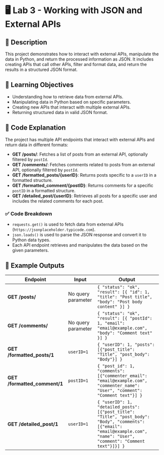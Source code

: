# 🖥️ Lab 3 - Working with JSON and External APIs

## 📌 Description
This project demonstrates how to interact with external APIs, manipulate the data in Python, and return the processed information as JSON. It includes creating APIs that call other APIs, filter and format data, and return the results in a structured JSON format.

## 📖 Learning Objectives
- Understanding how to retrieve data from external APIs.
- Manipulating data in Python based on specific parameters.
- Creating new APIs that interact with multiple external APIs.
- Returning structured data in valid JSON format.

## 📝 Code Explanation
The project has multiple API endpoints that interact with external APIs and return data in different formats:
- **GET /posts/**: Fetches a list of posts from an external API, optionally filtered by `postId`.
- **GET /comments/**: Fetches comments related to posts from an external API, optionally filtered by `postId`.
- **GET /formatted_posts/{userID}**: Returns posts specific to a `userID` in a formatted structure.
- **GET /formatted_comment/{postID}**: Returns comments for a specific `postID` in a formatted structure.
- **GET /detailed_post/{userID}**: Retrieves all posts for a specific user and includes the related comments for each post.

### ✅ **Code Breakdown**
- `requests.get()` is used to fetch data from external APIs (`https://jsonplaceholder.typicode.com`).
- `json.loads()` is used to parse the JSON response and convert it to Python data types.
- Each API endpoint retrieves and manipulates the data based on the given parameters.

## 📜 Example Outputs
| Endpoint | Input | Output |
|----------|-------|--------|
| **GET /posts/** | No query parameter | `{ "status": "ok", "result": [{ "id": 1, "title": "Post title", "body": "Post body content" }] }` |
| **GET /comments/** | No query parameter | `{ "status": "ok", "result": [{ "postId": 1, "email": "email@example.com", "body": "Comment text" }] }` |
| **GET /formatted_posts/1** | `userID=1` | `{ "userID": 1, "posts": [{"post_title": "Title", "post_body": "Body"}] }` |
| **GET /formatted_comment/1** | `postID=1` | `{ "post_id": 1, "comments": [{"commenter_email": "email@example.com", "commenter_name": "User", "comment": "Comment text"}] }` |
| **GET /detailed_post/1** | `userID=1` | `{ "userID": 1, "detailed_posts": [{"post_title": "Title", "post_body": "Body", "comments": [{"email": "email@example.com", "name": "User", "comment": "Comment text"}]}] }` |
